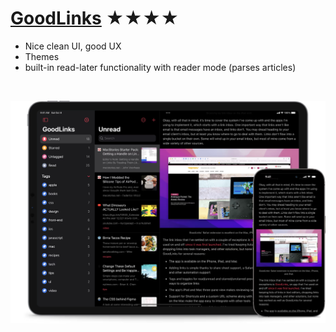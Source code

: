 # [GoodLinks](https://goodlinks.app) ★★★★


- Nice clean UI, good UX
- Themes
- built-in read-later functionality with reader mode (parses articles)


<br>

![Screenshot](goodlinks.png)
